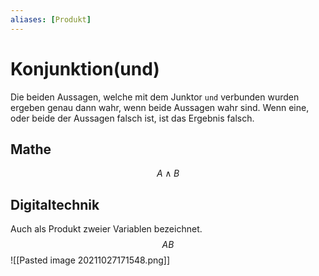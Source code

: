 ```yaml
---
aliases: [Produkt]
---
```

# Konjunktion(und)
Die beiden Aussagen, welche mit dem Junktor `und` verbunden wurden ergeben genau dann wahr, wenn beide Aussagen wahr sind. Wenn eine, oder beide der Aussagen falsch ist, ist das Ergebnis falsch.
## Mathe
$$A\wedge B$$
## Digitaltechnik
Auch als Produkt zweier Variablen bezeichnet.
$$AB$$
![[Pasted image 20211027171548.png]]